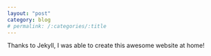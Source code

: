 ```yaml
---
layout: "post"
category: blog
# permalink: /:categories/:title
---
```


Thanks to Jekyll, I was able to create this awesome website at home!
